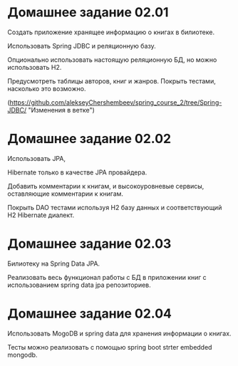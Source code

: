 

Домашнее задание 02.01
=============================

Создать приложение хранящее информацию о книгах в
билиотеке.

Использовать
Spring JDBC и реляционную базу.

Опционально использовать настоящую реляционную БД, но
можно использовать H2.

Предусмотреть таблицы авторов, книг и жанров.
Покрыть тестами, насколько это возможно.

(https://github.com/alekseyChershembeev/spring_course_2/tree/Spring-JDBC/ "Изменения в ветке")

Домашнее задание 02.02
=============================

Использовать JPA,

Hibernate только в качестве JPA
провайдера.

Добавить комментарии к книгам, и высокоуровневые
сервисы, оставляющие комментарии к книгам.

Покрыть DAO тестами используя H2 базу данных и
соответствующий H2 Hibernate диалект.

Домашнее задание 02.03
=============================

Билиотеку
на Spring Data JPA.

Реализовать весь функционал работы с БД в приложении
книг с использованием spring data jpa репозиториев.

Домашнее задание 02.04
=============================
Использовать
MogoDB и spring data для хранения
информации о книгах.

Тесты можно реализовать с помощью
spring boot strter
embedded mongodb.

